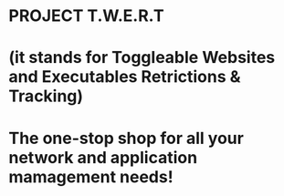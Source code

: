 # PROJECT T.W.E.R.T
# (it stands for Toggleable Websites and Executables Retrictions & Tracking)

# The one-stop shop for all your network and application mamagement needs! 
